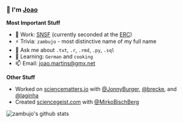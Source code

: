 ### 👋 I'm [Joao](https://en.wikipedia.org/wiki/Jo%C3%A3o)

**Most Important Stuff**

- 🔭 Work: [SNSF](http://www.snf.ch) (currently seconded at the [ERC](https://erc.europa.eu))
- ⚡ Trivia: `zambujo` - most distinctive name of my full name
- 💬 Ask me about `.txt`, `.r`, `.rmd`, `.py`, `.sql`
- 🌱 Learning: `German` and `cooking`
- 📫 Email: [joao.martins@gmx.net](mailto:joao.martins@gmx.net)

**Other Stuff**

- Worked on [sciencematters.io](https://github.com/SciMts) with [@JonnyBurger](https://github.com/JonnyBurger), [@brecke](https://github.com/brecke), and [@laginha](https://github.com/laginha)
- Created [sciencegeist.com](https://www.sciencegeist.com) with [@MirkoBischBerg](https://twitter.com/MirkoBischBerg)

![zambujo's github stats](https://github-readme-stats.vercel.app/api?username=zambujo&show_icons=true&hide_border=true)
